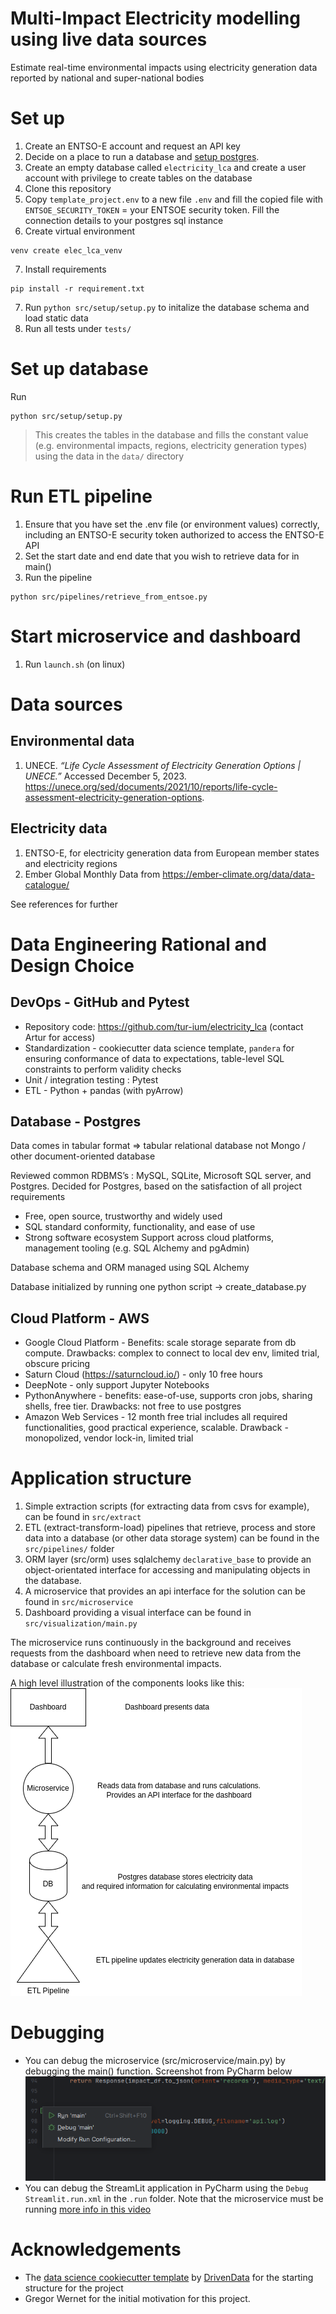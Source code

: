 # Multi-Impact Electricity modelling using live data sources
Estimate real-time environmental impacts using electricity generation data reported by national and super-national bodies

# Set up
1. Create an ENTSO-E account and request an API key
2. Decide on a place to run a database and [setup postgres](https://www.postgresql.org/docs/current/tutorial-install.html). 
3. Create an empty database called `electricity_lca` and create a user account with privilege to create tables on the database
4. Clone this repository
5. Copy `template_project.env` to a new file `.env` and fill the copied file with `ENTSOE_SECURITY_TOKEN` = your ENTSOE security token. Fill the connection details to your postgres sql instance
6. Create virtual environment
```commandline
venv create elec_lca_venv
```
7. Install requirements
```commandline
pip install -r requirement.txt
```
7. Run `python src/setup/setup.py` to initalize the database schema and load static data 
8. Run all tests under `tests/`

# Set up database
Run 
```commandline
python src/setup/setup.py
```
> This creates the tables in the database and fills the constant value (e.g. environmental impacts, regions, electricity generation types)
> using the data in the `data/` directory

# Run ETL pipeline
1. Ensure that you have set the .env file (or environment values) correctly, including an ENTSO-E security token authorized to access the ENTSO-E API
2. Set the start date and end date that you wish to retrieve data for in main()
2. Run the pipeline
```commandline
python src/pipelines/retrieve_from_entsoe.py
```

# Start microservice and dashboard
1. Run `launch.sh` (on linux)

# Data sources
## Environmental data
1. UNECE. _“Life Cycle Assessment of Electricity Generation Options | UNECE.”_ Accessed December 5, 2023. https://unece.org/sed/documents/2021/10/reports/life-cycle-assessment-electricity-generation-options.

##  Electricity data
1. ENTSO-E, for electricity generation data from European member states and electricity regions
2. Ember Global Monthly Data from https://ember-climate.org/data/data-catalogue/

See references for further

# Data Engineering Rational and Design Choice
## DevOps - GitHub and Pytest
- Repository code: https://github.com/tur-ium/electricity_lca (contact Artur for access)
- Standardization - cookiecutter data science template, `pandera` for ensuring conformance of data to expectations, table-level SQL constraints to perform validity checks
- Unit / integration testing : Pytest
- ETL - Python + pandas (with pyArrow)

## Database - Postgres
Data comes in tabular format => tabular relational database not Mongo / other document-oriented database

Reviewed common RDBMS’s : MySQL, SQLite, Microsoft SQL server, and Postgres. Decided for Postgres, based on the satisfaction of all project requirements
  - Free, open source, trustworthy and widely used
  - SQL standard conformity, functionality, and ease of use
  - Strong software ecosystem Support across cloud platforms, management tooling  (e.g. SQL Alchemy and pgAdmin)

Database schema and ORM managed using SQL Alchemy

Database initialized by running one python script -> create_database.py

## Cloud Platform - AWS
- Google Cloud Platform - Benefits: scale storage separate from db compute. Drawbacks: complex to connect to local dev env, limited trial, obscure pricing
- Saturn Cloud (https://saturncloud.io/) - only 10 free hours
- DeepNote - only support Jupyter Notebooks
- PythonAnywhere - benefits: ease-of-use, supports cron jobs, sharing shells, free tier. Drawbacks: not free to use postgres
- Amazon Web Services - 12 month free trial includes all required functionalities, good practical experience, scalable. Drawback - monopolized, vendor lock-in, limited trial

# Application structure
1. Simple extraction scripts (for extracting data from csvs for example), can be found in `src/extract`
2. ETL (extract-transform-load) pipelines that retrieve, process and store data into a database (or other data storage system) can be found in the `src/pipelines/` folder
3. ORM layer (src/orm) uses sqlalchemy `declarative_base` to provide an object-orientated interface for accessing and manipulating objects in the database.
4. A microservice that provides an api interface for the solution can be found in `src/microservice`
5. Dashboard providing a visual interface can be found in `src/visualization/main.py`

The microservice runs continuously in the background and receives requests from the dashboard when need to retrieve new data from the database or calculate fresh environmental impacts. 

A high level illustration of the components looks like this:
![data flow.png](docs/data%20flow.png)

# Debugging
- You can debug the microservice (src/microservice/main.py) by debugging the main() function. Screenshot from PyCharm below
![Screenshot of debug option in Pycharm](docs/debug_microservice_pycharm.png)
- You can debug the StreamLit application in PyCharm using the `Debug Streamlit.run.xml` in the `.run` folder. Note that the microservice must be running [more info in this video](https://youtu.be/IFAmwYZC3eA?feature=shared)

# Acknowledgements
- The [data science cookiecutter template](https://github.com/drivendata/cookiecutter-data-science.git) by [DrivenData](https://www.drivendata.org/) for the starting structure for the project
- Gregor Wernet for the initial motivation for this project.
